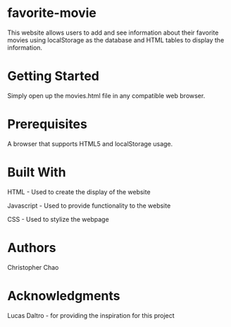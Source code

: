 # favorite-movie

This website allows users to add and see information about their favorite movies using localStorage as the database and HTML tables to display the information. 

# Getting Started
Simply open up the movies.html file in any compatible web browser.

# Prerequisites
A browser that supports HTML5 and localStorage usage. 

# Built With
HTML - Used to create the display of the website

Javascript - Used to provide functionality to the website

CSS - Used to stylize the webpage

# Authors
Christopher Chao 

# Acknowledgments
Lucas Daltro - for providing the inspiration for this project
